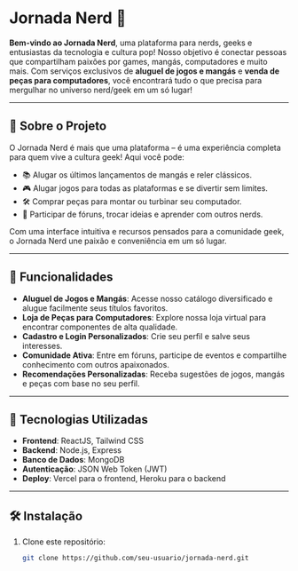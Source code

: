 # Jornada Nerd 🚀  

**Bem-vindo ao Jornada Nerd**, uma plataforma para nerds, geeks e entusiastas da tecnologia e cultura pop! Nosso objetivo é conectar pessoas que compartilham paixões por games, mangás, computadores e muito mais. Com serviços exclusivos de **aluguel de jogos e mangás** e **venda de peças para computadores**, você encontrará tudo o que precisa para mergulhar no universo nerd/geek em um só lugar!  

---

## 📖 Sobre o Projeto  

O Jornada Nerd é mais que uma plataforma – é uma experiência completa para quem vive a cultura geek! Aqui você pode:  
- 📚 Alugar os últimos lançamentos de mangás e reler clássicos.  
- 🎮 Alugar jogos para todas as plataformas e se divertir sem limites.  
- 🛠️ Comprar peças para montar ou turbinar seu computador.  
- 💬 Participar de fóruns, trocar ideias e aprender com outros nerds.  

Com uma interface intuitiva e recursos pensados para a comunidade geek, o Jornada Nerd une paixão e conveniência em um só lugar.

---

## 🌟 Funcionalidades  

- **Aluguel de Jogos e Mangás**: Acesse nosso catálogo diversificado e alugue facilmente seus títulos favoritos.  
- **Loja de Peças para Computadores**: Explore nossa loja virtual para encontrar componentes de alta qualidade.  
- **Cadastro e Login Personalizados**: Crie seu perfil e salve seus interesses.  
- **Comunidade Ativa**: Entre em fóruns, participe de eventos e compartilhe conhecimento com outros apaixonados.  
- **Recomendações Personalizadas**: Receba sugestões de jogos, mangás e peças com base no seu perfil.  

---

## 🚀 Tecnologias Utilizadas  

- **Frontend**: ReactJS, Tailwind CSS  
- **Backend**: Node.js, Express  
- **Banco de Dados**: MongoDB  
- **Autenticação**: JSON Web Token (JWT)  
- **Deploy**: Vercel para o frontend, Heroku para o backend  

---

## 🛠️ Instalação  

1. Clone este repositório:  
   ```bash
   git clone https://github.com/seu-usuario/jornada-nerd.git
